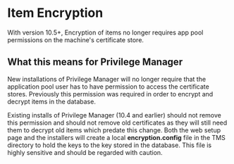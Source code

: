 [title]: # (Item Encryption)
[tags]: # (10.5+ new behavior)
[priority]: # (599)
# Item Encryption

With version 10.5+, Encryption of items no longer requires app pool permissions on the machine's certificate store.

## What this means for Privilege Manager

New installations of Privilege Manager will no longer require that the application pool user has to have permission to access the certificate stores. Previously this permission was required in order to encrypt and decrypt items in the database.

Existing installs of Privilege Manager (10.4 and earlier) should not remove this permission and should not remove old certificates as they will still need them to decrypt old items which predate this change. Both the web setup page and the installers will create a local __encryption.config__ file in the TMS directory to hold the keys to the key stored in the database. This file is highly sensitive and should be regarded with caution.
